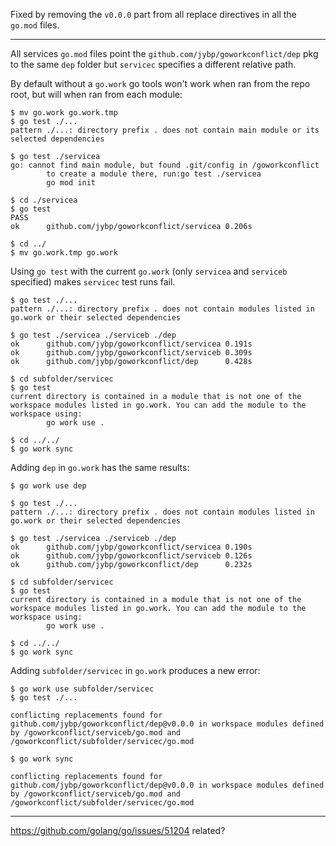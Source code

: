 Fixed by removing the `v0.0.0` part from all replace directives in all the `go.mod` files.

--------------

All services `go.mod` files point the `github.com/jybp/goworkconflict/dep` pkg to the same `dep` folder but `servicec` specifies a different relative path.

By default without a `go.work` go tools won't work when ran from the repo root, but will when ran from each module:

```
$ mv go.work go.work.tmp
$ go test ./...   
pattern ./...: directory prefix . does not contain main module or its selected dependencies

$ go test ./servicea
go: cannot find main module, but found .git/config in /goworkconflict
        to create a module there, run:go test ./servicea
        go mod init

$ cd ./servicea
$ go test
PASS
ok      github.com/jybp/goworkconflict/servicea 0.206s

$ cd ../
$ mv go.work.tmp go.work
```

Using `go test` with the current `go.work` (only `servicea` and `serviceb` specified) makes `servicec` test runs fail.

```
$ go test ./...
pattern ./...: directory prefix . does not contain modules listed in go.work or their selected dependencies

$ go test ./servicea ./serviceb ./dep
ok      github.com/jybp/goworkconflict/servicea 0.191s
ok      github.com/jybp/goworkconflict/serviceb 0.309s
ok      github.com/jybp/goworkconflict/dep      0.428s

$ cd subfolder/servicec
$ go test
current directory is contained in a module that is not one of the workspace modules listed in go.work. You can add the module to the workspace using:
        go work use .

$ cd ../../
$ go work sync
```

Adding `dep` in `go.work` has the same results:

```
$ go work use dep

$ go test ./...
pattern ./...: directory prefix . does not contain modules listed in go.work or their selected dependencies

$ go test ./servicea ./serviceb ./dep
ok      github.com/jybp/goworkconflict/servicea 0.190s
ok      github.com/jybp/goworkconflict/serviceb 0.126s
ok      github.com/jybp/goworkconflict/dep      0.232s

$ cd subfolder/servicec
$ go test
current directory is contained in a module that is not one of the workspace modules listed in go.work. You can add the module to the workspace using:
        go work use .

$ cd ../../
$ go work sync
```

Adding `subfolder/servicec` in `go.work` produces a new error:

```
$ go work use subfolder/servicec
$ go test ./...     

conflicting replacements found for github.com/jybp/goworkconflict/dep@v0.0.0 in workspace modules defined by /goworkconflict/serviceb/go.mod and /goworkconflict/subfolder/servicec/go.mod

$ go work sync

conflicting replacements found for github.com/jybp/goworkconflict/dep@v0.0.0 in workspace modules defined by /goworkconflict/serviceb/go.mod and /goworkconflict/subfolder/servicec/go.mod
```

------

https://github.com/golang/go/issues/51204 related?